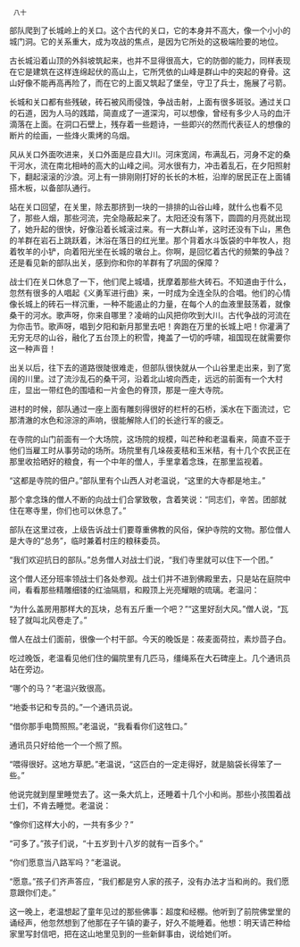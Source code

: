      八十 

   部队爬到了长城岭上的关口。这个古代的关口，它的本身并不高大，像一个小小的城门洞。它的关系重大，成为攻战的焦点，是因为它所处的这极端险要的地位。 

   古长城沿着山顶的外斜坡筑起来，也并不显得很高大，它的防御的能力，同样表现在它是建筑在这样连绵起伏的高山上，它所凭依的山峰是群山中的突起的脊骨。这山好像不能再高再险了，而在它的上面又筑起了堡垒，守卫了兵士，施展了弓箭。 

   长城和关口都有些残破，砖石被风雨侵蚀，争战击射，上面有很多斑驳。通过关口的石道，因为人马的践踏，简直成了一道深沟，可以想像，曾经有多少人马的血汗滴落在上面。在洞口石壁上，残存着一些题诗，一些即兴的然而代表征人的想像的断片的绘画，一些烽火熏烤的乌烟。 

   风从关口外面吹进来，关口外面是应县大川。河床宽阔，布满乱石，河身不定的桑干河水，流在南北相峙的高大的山峰之间。河水很有力，冲击着乱石，在夕阳照射下，翻起滚滚的沙浪。河上有一排刚刚打好的长长的木桩，沿岸的居民正在上面铺搭木板，以备部队通行。 

   站在关口回望，在关里，除去那挤到一块的一排排的山谷山峰，就什么也看不见了，那些人烟，那些河流，完全隐蔽起来了。太阳还没有落下，圆圆的月亮就出现了，她升起的很快，好像沿着长城滚过来。有一大群山羊，这时还没有下山，黑色的羊群在岩石上跳跃着，沐浴在落日的红光里。那个背着水斗饭袋的中年牧人，抱着牧羊的小铲，向着阳光坐在长城的墩台上。你啊，是回忆着古代的频繁的争战？还是看见新的部队出关，感到你和你的羊群有了巩固的保障？ 

   战士们在关口休息了一下，他们爬上城墙，抚摩着那些大砖石。不知道由于什么，忽然有很多的人唱起《义勇军进行曲》来，一时成为全连全队的合唱。他们的心情像长城上的砖石一样沉重，一种不能遏止的力量，在每个人的血液里鼓荡着，就像桑干的河水。歌声呀，你来自哪里？凌峭的山风把你吹到大川。古代争战的河流在为你击节。歌声呀，唱到夕阳和新月那里去吧！奔跑在万里的长城上吧！你灌满了无穷无尽的山谷，融化了五台顶上的积雪，掩盖了一切的呼啸，祖国现在就需要你这一种声音！ 

   出关以后，往下去的道路很陡很难走，但部队很快就从一个山谷里走出来，到了宽阔的川里。过了流沙乱石的桑干河，沿着北山坡向西走，远远的前面有一个大村庄，显出一带红色的围墙和一片金色的脊顶，那是一座大寺院。 

   进村的时候，部队通过一座上面有雕刻得很好的栏杆的石桥，溪水在下面流过，它那清澈的水色和淙淙的声响，很能解除人们的长途行军的疲乏。 

   在寺院的山门前面有一个大场院，这场院的规模，叫芒种和老温看来，简直不亚于他们当雇工时从事劳动的场所。场院里有几垛莜麦秸和玉米秸，有十几个农民正在那里收拾晒好的粮食，有一个中年的僧人，手里拿着念珠，在那里监视着。 

   “这都是寺院的佃户。”部队里有个山西人对老温说，“这里的大寺都是地主。” 

   那个拿念珠的僧人不断的向战士们合掌致敬，含着笑说：“同志们，辛苦。团部就住在寒寺里，你们也可以休息了。” 

   部队在这里过夜，上级告诉战士们要尊重佛教的风俗，保护寺院的文物。那位僧人是大寺的“总务”，临时兼着村庄的粮秣委员。 

   “我们欢迎抗日的部队。”总务僧人对战士们说，“我们寺里就可以住下一个团。” 

   这个僧人还分班率领战士们各处参观。战士们并不进到佛殿里去，只是站在庭院中间，看看那些精雕细镂的红油隔扇，和殿顶上光亮耀眼的琉璃。老温问： 

   “为什么盖房用那样大的瓦块，总有五斤重一个吧？”“这里好刮大风。”僧人说，“瓦轻了就叫北风卷走了。” 

   僧人在战士们面前，很像一个村干部。今天的晚饭是：莜麦面荷拉，素炒茴子白。 

   吃过晚饭，老温看见他们住的偏院里有几匹马，缰绳系在大石碑座上。几个通讯员站在旁边。 

   “哪个的马？”老温兴致很高。 

   “地委书记和专员的。”一个通讯员说。 

   “借你那手电筒照照。”老温说，“我看看你们这牲口。” 

   通讯员只好给他一个一个照了照。 

   “喂得很好。这地方草肥。”老温说，“这匹白的一定走得好，就是脑袋长得笨了一些。” 

   他说完就到屋里睡觉去了。这一条大炕上，还睡着十几个小和尚。那些小孩围着战士们，不肯去睡觉。老温说： 

   “像你们这样大小的，一共有多少？” 

   “可多了。”孩子们说，“十五岁到十八岁的就有一百多个。” 

   “你们愿意当八路军吗？”老温说。 

   “愿意。”孩子们齐声答应，“我们都是穷人家的孩子，没有办法才当和尚的。我们愿意跟你们走。” 

   这一晚上，老温想起了童年见过的那些佛事：超度和经棚。他听到了前院佛堂里的诵经声，他忽然想到了他那在子午镇的妻子，好久不能睡着。他想：明天请芒种给家里写封信吧，把在这山地里见到的一些新鲜事由，说给她们听。 


